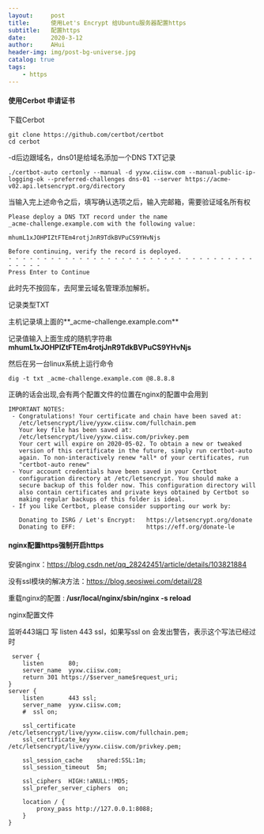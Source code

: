 ```yaml
---
layout:     post
title:      使用Let's Encrypt 给Ubuntu服务器配置https
subtitle:   配置https
date:       2020-3-12
author:     AHui
header-img: img/post-bg-universe.jpg
catalog: true
tags:
    - https
---
```

#### 使用Cerbot 申请证书

下载Cerbot

```
git clone https://github.com/certbot/certbot
cd cerbot
```

-d后边跟域名，dns01是给域名添加一个DNS TXT记录

```
./certbot-auto certonly --manual -d yyxw.ciisw.com --manual-public-ip-logging-ok --preferred-challenges dns-01 --server https://acme-v02.api.letsencrypt.org/directory
```

当输入完上述命令之后，填写确认选项之后，输入完邮箱，需要验证域名所有权

```
Please deploy a DNS TXT record under the name
_acme-challenge.example.com with the following value:

mhumL1xJOHPIZtFTEm4rotjJnR9TdkBVPuCS9YHvNjs

Before continuing, verify the record is deployed.
- - - - - - - - - - - - - - - - - - - - - - - - - - - - - - - - - - - - - - - -
Press Enter to Continue
```

此时先不按回车，去阿里云域名管理添加解析。

记录类型TXT

主机记录填上面的**_acme-challenge.example.com**

记录值输入上面生成的随机字符串**mhumL1xJOHPIZtFTEm4rotjJnR9TdkBVPuCS9YHvNjs** 

然后在另一台linux系统上运行命令

```
dig -t txt _acme-challenge.example.com @8.8.8.8
```

正确的话会出现,会有两个配置文件的位置在nginx的配置中会用到

```
IMPORTANT NOTES:
 - Congratulations! Your certificate and chain have been saved at:
   /etc/letsencrypt/live/yyxw.ciisw.com/fullchain.pem
   Your key file has been saved at:
   /etc/letsencrypt/live/yyxw.ciisw.com/privkey.pem
   Your cert will expire on 2020-05-02. To obtain a new or tweaked
   version of this certificate in the future, simply run certbot-auto
   again. To non-interactively renew *all* of your certificates, run
   "certbot-auto renew"
 - Your account credentials have been saved in your Certbot
   configuration directory at /etc/letsencrypt. You should make a
   secure backup of this folder now. This configuration directory will
   also contain certificates and private keys obtained by Certbot so
   making regular backups of this folder is ideal.
 - If you like Certbot, please consider supporting our work by:

   Donating to ISRG / Let's Encrypt:   https://letsencrypt.org/donate
   Donating to EFF:                    https://eff.org/donate-le
```

#### nginx配置https强制开启https

安装nginx：https://blog.csdn.net/qq_28242451/article/details/103821884

没有ssl模块的解决方法：https://blog.seosiwei.com/detail/28

重载nginx的配置 : **/usr/local/nginx/sbin/nginx -s reload**

nginx配置文件

监听443端口 写 listen 443 ssl，如果写ssl on 会发出警告，表示这个写法已经过时

```nginx
 server {
	listen       80;
    server_name  yyxw.ciisw.com;
    return 301 https://$server_name$request_uri;
}
server {
    listen       443 ssl;
    server_name  yyxw.ciisw.com;
    #  ssl on;

    ssl_certificate      /etc/letsencrypt/live/yyxw.ciisw.com/fullchain.pem;
    ssl_certificate_key  /etc/letsencrypt/live/yyxw.ciisw.com/privkey.pem;

    ssl_session_cache    shared:SSL:1m;
    ssl_session_timeout  5m;

    ssl_ciphers  HIGH:!aNULL:!MD5;
    ssl_prefer_server_ciphers  on;

    location / {
        proxy_pass http://127.0.0.1:8088;
    }
}
```
